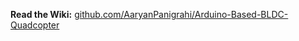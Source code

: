 **Read the Wiki:** [github.com/AaryanPanigrahi/Arduino-Based-BLDC-Quadcopter](https://github.com/AaryanPanigrahi/Arduino-Based-BLDC-Quadcopter/wiki/Arduino%E2%80%90Based%E2%80%90BLDC%E2%80%90Quadcopter)


